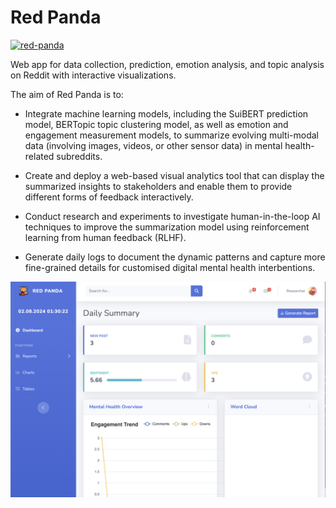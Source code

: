 # Red Panda

[![red-panda](https://img.shields.io/badge/Status-WIP-red)](https://github.com/Yukisschu/red-panda)

Web app for data collection, prediction, emotion analysis, and topic analysis on Reddit with interactive visualizations.

The aim of Red Panda is to:

- Integrate machine learning models, including the SuiBERT prediction model, BERTopic topic clustering model, as well as emotion and engagement measurement models, to summarize evolving multi-modal data (involving images, videos, or other sensor data) in mental health-related subreddits.
    
- Create and deploy a web-based visual analytics tool that can display the summarized insights to stakeholders and enable them to provide different forms of feedback interactively.
    
- Conduct research and experiments to investigate human-in-the-loop AI techniques to improve the summarization model using reinforcement learning from human feedback (RLHF).
    
- Generate daily logs to document the dynamic patterns and capture more fine-grained details for customised digital mental health interbentions.

![Alt text](image.png)
